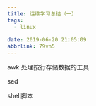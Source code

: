 ```yaml
---
title: 运维学习总结（一）
tags:
  - linux
  
date: 2019-06-20 21:05:09
abbrlink: 79vn5
---
```


awk
处理按行存储数据的工具

sed


shell脚本